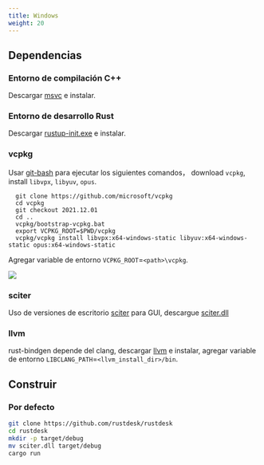 ```yaml
---
title: Windows
weight: 20
---
```


## Dependencias

### Entorno de compilación C++

Descargar [msvc](https://visualstudio.microsoft.com/) e instalar.

### Entorno de desarrollo Rust

Descargar [rustup-init.exe](https://static.rust-lang.org/rustup/dist/x86_64-pc-windows-msvc/rustup-init.exe) e instalar.

### vcpkg

Usar [git-bash](https://git-scm.com/download/win) para ejecutar los siguientes comandos， download `vcpkg`, install `libvpx`, `libyuv`, `opus`.

```shell
  git clone https://github.com/microsoft/vcpkg
  cd vcpkg
  git checkout 2021.12.01
  cd ..
  vcpkg/bootstrap-vcpkg.bat
  export VCPKG_ROOT=$PWD/vcpkg
  vcpkg/vcpkg install libvpx:x64-windows-static libyuv:x64-windows-static opus:x64-windows-static
```

Agregar variable de entorno `VCPKG_ROOT`=`<path>\vcpkg`.

![](/docs/en/dev/build/windows/images/env.png)

### sciter

Uso de versiones de escritorio [sciter](https://sciter.com/) para GUI, descargue [sciter.dll](https://raw.githubusercontent.com/c-smile/sciter-sdk/master/bin.win/x64/sciter.dll)

### llvm

rust-bindgen depende del clang, descargar [llvm](https://github.com/llvm/llvm-project/releases) e instalar, agregar variable de entorno `LIBCLANG_PATH`=`<llvm_install_dir>/bin`.



## Construir

### Por defecto

```sh
git clone https://github.com/rustdesk/rustdesk
cd rustdesk
mkdir -p target/debug
mv sciter.dll target/debug
cargo run
```
